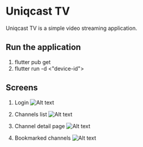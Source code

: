 # Uniqcast TV

Uniqcast TV is a simple video streaming application.

## Run the application

1. flutter pub get
2. flutter run -d <"device-id">

## Screens 

1. Login
![Alt text](https://sample/url/name-of-gif-file.gif)

2. Channels list
![Alt text](https://sample/url/name-of-gif-file.gif)

3. Channel detail page
![Alt text](https://sample/url/name-of-gif-file.gif)

4. Bookmarked channels
![Alt text](https://sample/url/name-of-gif-file.gif)


